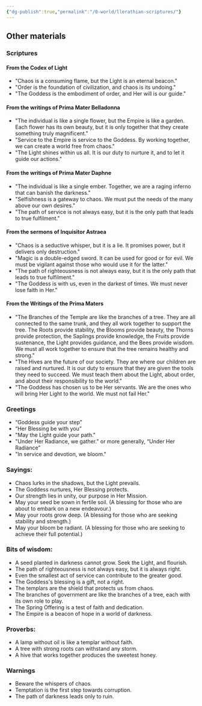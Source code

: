 ```yaml
---
{"dg-publish":true,"permalink":"/0-world/llerathian-scriptures/"}
---
```



## Other materials  

### Scriptures

#### From the Codex of Light
- "Chaos is a consuming flame, but the Light is an eternal beacon."
- "Order is the foundation of civilization, and chaos is its undoing."
- "The Goddess is the embodiment of order, and Her will is our guide."
#### From the writings of Prima Mater Belladonna
- "The individual is like a single flower, but the Empire is like a garden. Each flower has its own beauty, but it is only together that they create something truly magnificent."
- "Service to the Empire is service to the Goddess. By working together, we can create a world free from chaos."
- "The Light shines within us all. It is our duty to nurture it, and to let it guide our actions."
#### From the writings of Prima Mater Daphne
- "The individual is like a single ember. Together, we are a raging inferno that can banish the darkness."
- "Selfishness is a gateway to chaos. We must put the needs of the many above our own desires."
- "The path of service is not always easy, but it is the only path that leads to true fulfilment."

#### From the sermons of Inquisitor Astraea
- "Chaos is a seductive whisper, but it is a lie. It promises power, but it delivers only destruction."
- "Magic is a double-edged sword. It can be used for good or for evil. We must be vigilant against those who would use it for the latter."
- "The path of righteousness is not always easy, but it is the only path that leads to true fulfilment."
- "The Goddess is with us, even in the darkest of times. We must never lose faith in Her."

#### From the Writings of the Prima Maters
- "The Branches of the Temple are like the branches of a tree. They are all connected to the same trunk, and they all work together to support the tree. The Roots provide stability, the Blooms provide beauty, the Thorns provide protection, the Saplings provide knowledge, the Fruits provide sustenance, the Light provides guidance, and the Bees provide wisdom. We must all work together to ensure that the tree remains healthy and strong."
- "The Hives are the future of our society. They are where our children are raised and nurtured. It is our duty to ensure that they are given the tools they need to succeed. We must teach them about the Light, about order, and about their responsibility to the world."
- "The Goddess has chosen us to be Her servants. We are the ones who will bring Her Light to the world. We must not fail Her."

### Greetings
- “Goddess guide your step”
- “Her Blessing be with you”
- "May the Light guide your path."
- "Under Her Radiance, we gather." or more generally, “Under Her Radiance”
- "In service and devotion, we bloom."

### Sayings:
- Chaos lurks in the shadows, but the Light prevails.
- The Goddess nurtures, Her Blessing protects.
- Our strength lies in unity, our purpose in Her Mission.
- May your seed be sown in fertile soil. (A blessing for those who are about to embark on a new endeavour.)
- May your roots grow deep. (A blessing for those who are seeking stability and strength.)
- May your bloom be radiant. (A blessing for those who are seeking to achieve their full potential.)

### Bits of wisdom:
- A seed planted in darkness cannot grow. Seek the Light, and flourish.
- The path of righteousness is not always easy, but it is always right.
- Even the smallest act of service can contribute to the greater good.
- The Goddess's blessing is a gift, not a right.
- The templars are the shield that protects us from chaos.
- The branches of government are like the branches of a tree, each with its own role to play.
- The Spring Offering is a test of faith and dedication.
- The Empire is a beacon of hope in a world of darkness.

### Proverbs:
- A lamp without oil is like a templar without faith.
- A tree with strong roots can withstand any storm.
- A hive that works together produces the sweetest honey.

### Warnings
- Beware the whispers of chaos.
- Temptation is the first step towards corruption.
- The path of darkness leads only to ruin.

